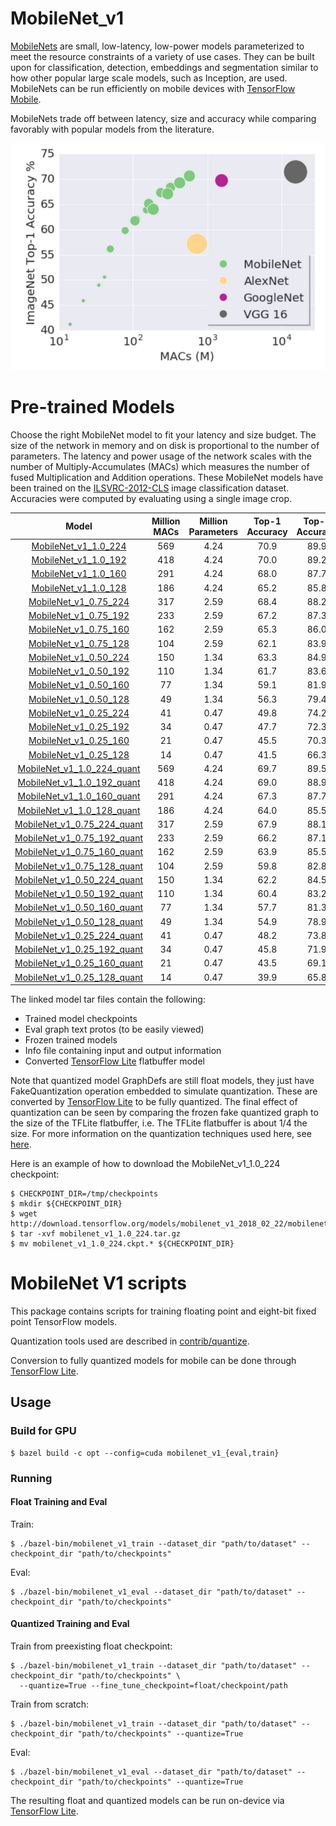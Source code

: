 # MobileNet_v1

[MobileNets](https://arxiv.org/abs/1704.04861) are small, low-latency, low-power models parameterized to meet the resource constraints of a variety of use cases. They can be built upon for classification, detection, embeddings and segmentation similar to how other popular large scale models, such as Inception, are used. MobileNets can be run efficiently on mobile devices with [TensorFlow Mobile](https://www.tensorflow.org/mobile/).

MobileNets trade off between latency, size and accuracy while comparing favorably with popular models from the literature.

![alt text](mobilenet_v1.png "MobileNet Graph")

# Pre-trained Models

Choose the right MobileNet model to fit your latency and size budget. The size of the network in memory and on disk is proportional to the number of parameters. The latency and power usage of the network scales with the number of Multiply-Accumulates (MACs) which measures the number of fused Multiplication and Addition operations. These MobileNet models have been trained on the
[ILSVRC-2012-CLS](http://www.image-net.org/challenges/LSVRC/2012/)
image classification dataset. Accuracies were computed by evaluating using a single image crop.

Model  | Million MACs | Million Parameters | Top-1 Accuracy| Top-5 Accuracy |
:----:|:------------:|:----------:|:-------:|:-------:|
[MobileNet_v1_1.0_224](http://download.tensorflow.org/models/mobilenet_v1_2018_02_22/mobilenet_v1_1.0_224.tgz)|569|4.24|70.9|89.9|
[MobileNet_v1_1.0_192](http://download.tensorflow.org/models/mobilenet_v1_2018_02_22/mobilenet_v1_1.0_192.tgz)|418|4.24|70.0|89.2|
[MobileNet_v1_1.0_160](http://download.tensorflow.org/models/mobilenet_v1_2018_02_22/mobilenet_v1_1.0_160.tgz)|291|4.24|68.0|87.7|
[MobileNet_v1_1.0_128](http://download.tensorflow.org/models/mobilenet_v1_2018_02_22/mobilenet_v1_1.0_128.tgz)|186|4.24|65.2|85.8|
[MobileNet_v1_0.75_224](http://download.tensorflow.org/models/mobilenet_v1_2018_02_22/mobilenet_v1_0.75_224.tgz)|317|2.59|68.4|88.2|
[MobileNet_v1_0.75_192](http://download.tensorflow.org/models/mobilenet_v1_2018_02_22/mobilenet_v1_0.75_192.tgz)|233|2.59|67.2|87.3|
[MobileNet_v1_0.75_160](http://download.tensorflow.org/models/mobilenet_v1_2018_02_22/mobilenet_v1_0.75_160.tgz)|162|2.59|65.3|86.0|
[MobileNet_v1_0.75_128](http://download.tensorflow.org/models/mobilenet_v1_2018_02_22/mobilenet_v1_0.75_128.tgz)|104|2.59|62.1|83.9|
[MobileNet_v1_0.50_224](http://download.tensorflow.org/models/mobilenet_v1_2018_02_22/mobilenet_v1_0.5_224.tgz)|150|1.34|63.3|84.9|
[MobileNet_v1_0.50_192](http://download.tensorflow.org/models/mobilenet_v1_2018_02_22/mobilenet_v1_0.5_192.tgz)|110|1.34|61.7|83.6|
[MobileNet_v1_0.50_160](http://download.tensorflow.org/models/mobilenet_v1_2018_02_22/mobilenet_v1_0.5_160.tgz)|77|1.34|59.1|81.9|
[MobileNet_v1_0.50_128](http://download.tensorflow.org/models/mobilenet_v1_2018_02_22/mobilenet_v1_0.5_128.tgz)|49|1.34|56.3|79.4|
[MobileNet_v1_0.25_224](http://download.tensorflow.org/models/mobilenet_v1_2018_02_22/mobilenet_v1_0.25_224.tgz)|41|0.47|49.8|74.2|
[MobileNet_v1_0.25_192](http://download.tensorflow.org/models/mobilenet_v1_2018_02_22/mobilenet_v1_0.25_192.tgz)|34|0.47|47.7|72.3|
[MobileNet_v1_0.25_160](http://download.tensorflow.org/models/mobilenet_v1_2018_02_22/mobilenet_v1_0.25_160.tgz)|21|0.47|45.5|70.3|
[MobileNet_v1_0.25_128](http://download.tensorflow.org/models/mobilenet_v1_2018_02_22/mobilenet_v1_0.25_128.tgz)|14|0.47|41.5|66.3|
[MobileNet_v1_1.0_224_quant](http://download.tensorflow.org/models/mobilenet_v1_2018_02_22/mobilenet_v1_1.0_224_quant.tgz)|569|4.24|69.7|89.5|
[MobileNet_v1_1.0_192_quant](http://download.tensorflow.org/models/mobilenet_v1_2018_02_22/mobilenet_v1_1.0_192_quant.tgz)|418|4.24|69.0|88.9|
[MobileNet_v1_1.0_160_quant](http://download.tensorflow.org/models/mobilenet_v1_2018_02_22/mobilenet_v1_1.0_160_quant.tgz)|291|4.24|67.3|87.7|
[MobileNet_v1_1.0_128_quant](http://download.tensorflow.org/models/mobilenet_v1_2018_02_22/mobilenet_v1_1.0_128_quant.tgz)|186|4.24|64.0|85.5|
[MobileNet_v1_0.75_224_quant](http://download.tensorflow.org/models/mobilenet_v1_2018_02_22/mobilenet_v1_0.75_224_quant.tgz)|317|2.59|67.9|88.1|
[MobileNet_v1_0.75_192_quant](http://download.tensorflow.org/models/mobilenet_v1_2018_02_22/mobilenet_v1_0.75_192_quant.tgz)|233|2.59|66.2|87.1|
[MobileNet_v1_0.75_160_quant](http://download.tensorflow.org/models/mobilenet_v1_2018_02_22/mobilenet_v1_0.75_160_quant.tgz)|162|2.59|63.9|85.5|
[MobileNet_v1_0.75_128_quant](http://download.tensorflow.org/models/mobilenet_v1_2018_02_22/mobilenet_v1_0.75_128_quant.tgz)|104|2.59|59.8|82.8|
[MobileNet_v1_0.50_224_quant](http://download.tensorflow.org/models/mobilenet_v1_2018_02_22/mobilenet_v1_0.5_224_quant.tgz)|150|1.34|62.2|84.5|
[MobileNet_v1_0.50_192_quant](http://download.tensorflow.org/models/mobilenet_v1_2018_02_22/mobilenet_v1_0.5_192_quant.tgz)|110|1.34|60.4|83.2|
[MobileNet_v1_0.50_160_quant](http://download.tensorflow.org/models/mobilenet_v1_2018_02_22/mobilenet_v1_0.5_160_quant.tgz)|77|1.34|57.7|81.3|
[MobileNet_v1_0.50_128_quant](http://download.tensorflow.org/models/mobilenet_v1_2018_02_22/mobilenet_v1_0.5_128_quant.tgz)|49|1.34|54.9|78.9|
[MobileNet_v1_0.25_224_quant](http://download.tensorflow.org/models/mobilenet_v1_2018_02_22/mobilenet_v1_0.25_224_quant.tgz)|41|0.47|48.2|73.8|
[MobileNet_v1_0.25_192_quant](http://download.tensorflow.org/models/mobilenet_v1_2018_02_22/mobilenet_v1_0.25_192_quant.tgz)|34|0.47|45.8|71.9|
[MobileNet_v1_0.25_160_quant](http://download.tensorflow.org/models/mobilenet_v1_2018_02_22/mobilenet_v1_0.25_160_quant.tgz)|21|0.47|43.5|69.1|
[MobileNet_v1_0.25_128_quant](http://download.tensorflow.org/models/mobilenet_v1_2018_02_22/mobilenet_v1_0.25_128_quant.tgz)|14|0.47|39.9|65.8|

The linked model tar files contain the following:
* Trained model checkpoints
* Eval graph text protos (to be easily viewed)
* Frozen trained models
* Info file containing input and output information
* Converted [TensorFlow Lite](https://www.tensorflow.org/mobile/tflite/) flatbuffer model

Note that quantized model GraphDefs are still float models, they just have FakeQuantization
operation embedded to simulate quantization. These are converted by [TensorFlow Lite](https://www.tensorflow.org/mobile/tflite/)
to be fully quantized. The final effect of quantization can be seen by comparing the frozen fake
quantized graph to the size of the TFLite flatbuffer, i.e. The TFLite flatbuffer is about 1/4
the size.
For more information on the quantization techniques used here, see
[here](https://github.com/tensorflow/tensorflow/tree/master/tensorflow/contrib/quantize).

Here is an example of how to download the MobileNet_v1_1.0_224 checkpoint:

```shell
$ CHECKPOINT_DIR=/tmp/checkpoints
$ mkdir ${CHECKPOINT_DIR}
$ wget http://download.tensorflow.org/models/mobilenet_v1_2018_02_22/mobilenet_v1_1.0_224.tgz
$ tar -xvf mobilenet_v1_1.0_224.tar.gz
$ mv mobilenet_v1_1.0_224.ckpt.* ${CHECKPOINT_DIR}
```

# MobileNet V1 scripts

This package contains scripts for training floating point and eight-bit fixed
point TensorFlow models.

Quantization tools used are described in [contrib/quantize](https://github.com/tensorflow/tensorflow/tree/master/tensorflow/contrib/quantize).

Conversion to fully quantized models for mobile can be done through [TensorFlow Lite](https://www.tensorflow.org/mobile/tflite/).

## Usage

### Build for GPU

```
$ bazel build -c opt --config=cuda mobilenet_v1_{eval,train}
```

### Running

#### Float Training and Eval

Train:

```
$ ./bazel-bin/mobilenet_v1_train --dataset_dir "path/to/dataset" --checkpoint_dir "path/to/checkpoints"
```

Eval:

```
$ ./bazel-bin/mobilenet_v1_eval --dataset_dir "path/to/dataset" --checkpoint_dir "path/to/checkpoints"
```

#### Quantized Training and Eval

Train from preexisting float checkpoint:

```
$ ./bazel-bin/mobilenet_v1_train --dataset_dir "path/to/dataset" --checkpoint_dir "path/to/checkpoints" \
  --quantize=True --fine_tune_checkpoint=float/checkpoint/path
```

Train from scratch:

```
$ ./bazel-bin/mobilenet_v1_train --dataset_dir "path/to/dataset" --checkpoint_dir "path/to/checkpoints" --quantize=True
```

Eval:

```
$ ./bazel-bin/mobilenet_v1_eval --dataset_dir "path/to/dataset" --checkpoint_dir "path/to/checkpoints" --quantize=True
```

The resulting float and quantized models can be run on-device via [TensorFlow Lite](https://www.tensorflow.org/mobile/tflite/).
